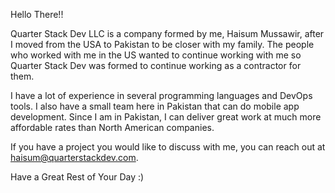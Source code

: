 Hello There!!

Quarter Stack Dev LLC is a company formed by me, Haisum Mussawir, after I moved from the USA to Pakistan to be closer with my family. The people who worked with me in the US wanted to continue working with me so Quarter Stack Dev was formed to continue working as a contractor for them.

I have a lot of experience in several programming languages and DevOps tools. I also have a small team here in Pakistan that can do mobile app development. Since I am in Pakistan, I can deliver great work at much more affordable rates than North American companies.

If you have a project you would like to discuss with me, you can reach out at haisum@quarterstackdev.com.

Have a Great Rest of Your Day :)
